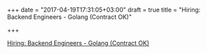 +++
date = "2017-04-19T17:31:05+03:00"
draft = true
title = "Hiring: Backend Engineers - Golang (Contract OK)"

+++

<p><a href="http://grnh.se/tci0be1">Hiring: Backend Engineers - Golang (Contract OK)</a></p>